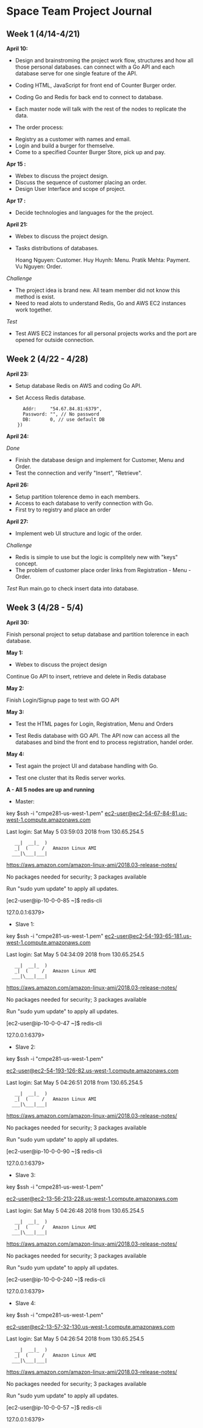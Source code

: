 
# Space Team Project Journal

## Week 1 (4/14-4/21)

**April 10:**

+ Design and brainstroming the project work flow, structures and how all those personal databases.
can connect with a Go API and each database serve for one single feature of the API.  
+ Coding HTML, JavaScript for front end of Counter Burger order.
+ Coding Go and Redis for back end to connect to database.
+ Each master node will talk with the rest of the nodes to replicate the data. 

+ The order process:
 - Registry as a customer with names and email.
 - Login and build a burger for themselve.
 - Come to a specified Counter Burger Store, pick up and pay.

**Apr 15 :**

 + Webex to discuss the project design.
 + Discuss the sequence of customer placing an order.
 + Design User Interface and scope of project.

**Apr 17 :**

+ Decide technologies and languages for the the project.

**April 21:**

+ Webex to discuss the project design.
+ Tasks distributions of databases.

    Hoang Nguyen: Customer.
    Huy Huynh: Menu.
    Pratik Mehta: Payment.
    Vu Nguyen: Order.

_Challenge_

+ The project idea is brand new. All team member did not know this method is exist. 
+ Need to read alots to understand Redis, Go and AWS EC2 instances work together.

_Test_
 + Test AWS EC2 instances for all personal projects works and the port are opened for outside connection.

## Week 2 (4/22 - 4/28)

**April 23:**

+ Setup database Redis on AWS and coding Go API.

+ Set Access Redis database.
 
```client = redis.NewClient(&redis.Options{
      Addr:     "54.67.84.81:6379",
      Password: "", // No password
      DB:       0, // use default DB
	})
```
**April 24:**

_Done_

+ Finish the database design and implement for Customer, Menu and Order.
+ Test the connection and verify "Insert", "Retrieve".

**April 26:**

+ Setup partition tolerence demo in each members.
+ Access to each database to verify connection with Go.
+ First try to registry and place an order

**April 27:**

+ Implement web UI structure and logic of the order.

_Challenge_
  - Redis is simple to use but the logic is complitely new with "keys" concept.
  - The problem of customer place order links from Registration - Menu - Order. 
  
_Test_
  Run main.go to check insert data into database.

## Week 3 (4/28 - 5/4)

**April 30:**

Finish personal project to setup database and partition tolerence in each database.

**May 1:**
+ Webex to discuss the project design

Continue Go API to insert, retrieve and delete in Redis database 

**May 2:**

Finish Login/Signup page to test with GO API

**May 3:** 

 + Test the HTML pages for Login, Registration, Menu and Orders

 + Test Redis database with GO API. The API now can access all the databases and bind the front end to process registration, handel order.

 **May 4:** 
 
 + Test again the project UI and database handling with Go.

 + Test one cluster that its Redis server works.

 **A - All 5 nodes are up and running**

  * Master:

key $ssh -i "cmpe281-us-west-1.pem" 
ec2-user@ec2-54-67-84-81.us-west-1.compute.amazonaws.com

Last login: Sat May  5 03:59:03 2018 from 130.65.254.5

       __|  __|_  )
       _|  (     /   Amazon Linux AMI
      ___|\___|___|

https://aws.amazon.com/amazon-linux-ami/2018.03-release-notes/

No packages needed for security; 3 packages available

Run "sudo yum update" to apply all updates.

[ec2-user@ip-10-0-0-85 ~]$ redis-cli

127.0.0.1:6379> 

 * Slave 1:

key $ssh -i "cmpe281-us-west-1.pem" 
ec2-user@ec2-54-193-65-181.us-west-1.compute.amazonaws.com

Last login: Sat May  5 04:34:09 2018 from 130.65.254.5

       __|  __|_  )
       _|  (     /   Amazon Linux AMI
      ___|\___|___|

https://aws.amazon.com/amazon-linux-ami/2018.03-release-notes/

No packages needed for security; 3 packages available

Run "sudo yum update" to apply all updates.

[ec2-user@ip-10-0-0-47 ~]$ redis-cli

127.0.0.1:6379> 

* Slave 2:

key $ssh -i "cmpe281-us-west-1.pem" 

ec2-user@ec2-54-193-126-82.us-west-1.compute.amazonaws.com

Last login: Sat May  5 04:26:51 2018 from 130.65.254.5

       __|  __|_  )
       _|  (     /   Amazon Linux AMI
      ___|\___|___|

https://aws.amazon.com/amazon-linux-ami/2018.03-release-notes/

No packages needed for security; 3 packages available

Run "sudo yum update" to apply all updates.

[ec2-user@ip-10-0-0-90 ~]$ redis-cli

127.0.0.1:6379>

* Slave 3:

key $ssh -i "cmpe281-us-west-1.pem"

ec2-user@ec2-13-56-213-228.us-west-1.compute.amazonaws.com

Last login: Sat May  5 04:26:48 2018 from 130.65.254.5

       __|  __|_  )
       _|  (     /   Amazon Linux AMI
      ___|\___|___|

https://aws.amazon.com/amazon-linux-ami/2018.03-release-notes/

No packages needed for security; 3 packages available

Run "sudo yum update" to apply all updates.

[ec2-user@ip-10-0-0-240 ~]$ redis-cli

127.0.0.1:6379>

* Slave 4:

key $ssh -i "cmpe281-us-west-1.pem"

ec2-user@ec2-13-57-32-130.us-west-1.compute.amazonaws.com

Last login: Sat May  5 04:26:54 2018 from 130.65.254.5

       __|  __|_  )
       _|  (     /   Amazon Linux AMI
      ___|\___|___|

https://aws.amazon.com/amazon-linux-ami/2018.03-release-notes/

No packages needed for security; 3 packages available

Run "sudo yum update" to apply all updates.

[ec2-user@ip-10-0-0-57 ~]$ redis-cli

127.0.0.1:6379>